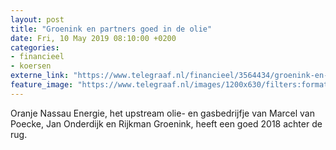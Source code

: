 ```yaml
---
layout: post
title: "Groenink en partners goed in de olie"
date: Fri, 10 May 2019 08:10:00 +0200
categories: 
- financieel 
- koersen 
externe_link: "https://www.telegraaf.nl/financieel/3564434/groenink-en-partners-goed-in-de-olie"
feature_image: "https://www.telegraaf.nl/images/1200x630/filters:format(jpeg):quality(80)/cdn-kiosk-api.telegraaf.nl/143289f6-72ef-11e9-b2bc-02d2fb1aa1d7.jpg"
---
```


<p class="intro">Oranje Nassau Energie, het upstream olie- en gasbedrijfje van Marcel van Poecke, Jan Onderdijk en Rijkman Groenink, heeft een goed 2018 achter de rug.</p>
